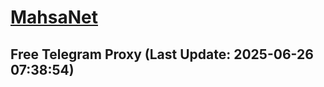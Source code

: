 
# [MahsaNet](https://t.me/mahsa_net)
## Free Telegram Proxy (Last Update: 2025-06-26 07:38:54)

    